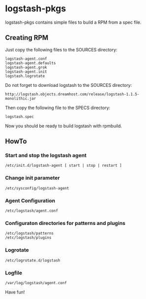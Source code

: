 # logstash-pkgs

logstash-pkgs contains simple files to build a RPM from a spec file.

## Creating RPM
Just copy the following files to the SOURCES directory:

    logstash-agent.conf
    logstash-agent.defaults
    logstash-agent.grok
    logstash-agent.init
    logstash.logrotate

Do not forget to download logstash to the SOURCES directory:

    http://logstash.objects.dreamhost.com/release/logstash-1.1.5-monolithic.jar

Then copy the following file to the SPECS directory:

    logstash.spec

Now you should be ready to build logstash with rpmbuild.

## HowTo

### Start and stop the logstash agent

    /etc/init.d/logstash-agent [ start | stop | restart ]

### Change init parameter

    /etc/sysconfig/logstash-agent

### Agent Configuration

    /etc/logstash/agent.conf

### Configuraton directories for patterns and plugins

    /etc/logstash/patterns
    /etc/logstash/plugins

### Logrotate

    /etc/logrotate.d/logstash

### Logfile

    /var/log/logstash/agent.conf

Have fun!
